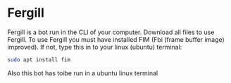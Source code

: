 # Fergill
Fergill is a bot run in the CLI of your computer. Download all files to use Fergill. To use Fergill you must have installed FIM 
(Fbi (frame buffer image) improved). If not, type this in to your linux (ubuntu) terminal:
```bash
sudo apt install fim
```
Also this bot has toibe run in a ubuntu linux terminal
